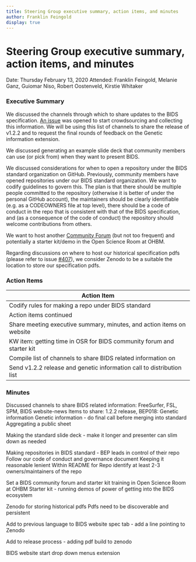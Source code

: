 ```yaml
---
title: Steering Group executive summary, action items, and minutes
author: Franklin Feingold
display: true
---
```


# Steering Group executive summary, action items, and minutes

Date: Thursday February 13, 2020
Attended: Franklin Feingold, Melanie Ganz, Guiomar Niso, Robert Oostenveld, Kirstie Whitaker

### Executive Summary

We discussed the channels through which to share updates to the BIDS specification.
[An issue](https://github.com/bids-standard/bids-specification/issues/415) was opened to start crowdsourcing and collecting this information.
We will be using this list of channels to share the release of v1.2.2 and to request the final rounds of feedback on the Genetic information extension.

We discussed generating an example slide deck that community members can  use (or pick from) when they want to present BIDS.

We discussed considerations for when to open a repository under the BIDS standard organization on GitHub.
Previously, community members have opened repositories under our BIDS standard organization.
We want to codify guidelines to govern this.
The plan is that there should be multiple people committed to the repository (otherwise it is better of under the personal GitHub account), the maintainers should be clearly identifiable (e.g. as a CODEOWNERS file at top level), there should be a code of conduct in the repo that is consistent with that of the BIDS specification, and (as a consequence of the code of conduct) the repository should welcome contributions from others.

We want to host another [Community Forum](https://bids.neuroimaging.io/2020/01/02/announcement-community-forum-events.html) (but not too frequent) and potentially a starter kit/demo in the Open Science Room at OHBM.

Regarding discussions on where to host our historical specification pdfs (please refer to issue [#407](https://github.com/bids-standard/bids-specification/pull/407)), we consider Zenodo to be a suitable  the location to store our specification pdfs.

### Action Items

| Action Item |
| -------- |
| Codify rules for making a repo under BIDS standard     |
| Action items continued |
| Share meeting executive summary, minutes, and action items on website |
| KW item: getting time in OSR for BIDS community forum and starter kit |
| Compile list of channels to share BIDS related information on |
| Send v1.2.2 release and genetic information call to distribution list |

### Minutes

Discussed channels to share BIDS related information: FreeSurfer, FSL, SPM, BIDS website-news
Items to share: 1.2.2 release, BEP018: Genetic information
Genetic information - do final call before merging into standard
Aggregating a public sheet

Making the standard slide deck - make it longer and presenter can slim down as needed

Making repositories in BIDS standard - BEP leads in control of their repo
Follow our code of conduct and governance document
Keeping it reasonable lenient
Within README for Repo identify at least 2-3 owners/maintainers of the repo

Set a BIDS community forum and starter kit training in Open Science Room at OHBM
Starter kit - running demos of power of getting into the BIDS ecosystem

Zenodo for storing historical pdfs
Pdfs need to be discoverable and persistent

Add to previous language to BIDS website spec tab - add a line pointing to Zenodo

Add to release process - adding pdf build to zenodo

BIDS website start drop down menus extension

